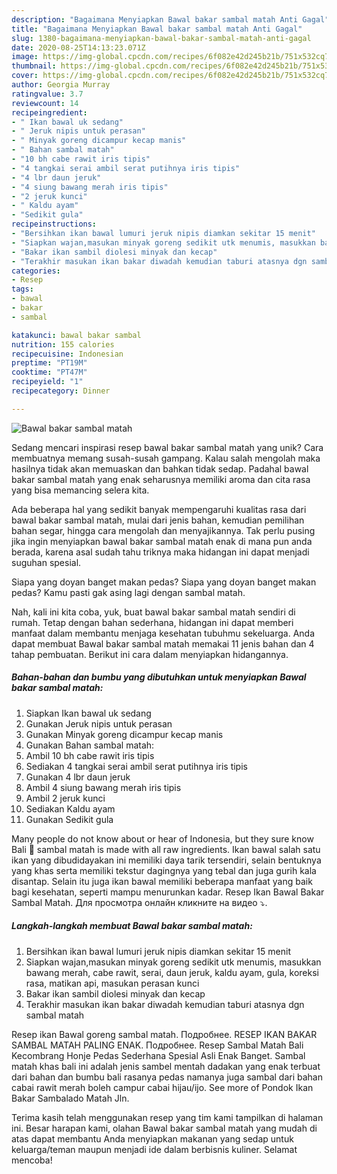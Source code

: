 ```yaml
---
description: "Bagaimana Menyiapkan Bawal bakar sambal matah Anti Gagal"
title: "Bagaimana Menyiapkan Bawal bakar sambal matah Anti Gagal"
slug: 1380-bagaimana-menyiapkan-bawal-bakar-sambal-matah-anti-gagal
date: 2020-08-25T14:13:23.071Z
image: https://img-global.cpcdn.com/recipes/6f082e42d245b21b/751x532cq70/bawal-bakar-sambal-matah-foto-resep-utama.jpg
thumbnail: https://img-global.cpcdn.com/recipes/6f082e42d245b21b/751x532cq70/bawal-bakar-sambal-matah-foto-resep-utama.jpg
cover: https://img-global.cpcdn.com/recipes/6f082e42d245b21b/751x532cq70/bawal-bakar-sambal-matah-foto-resep-utama.jpg
author: Georgia Murray
ratingvalue: 3.7
reviewcount: 14
recipeingredient:
- " Ikan bawal uk sedang"
- " Jeruk nipis untuk perasan"
- " Minyak goreng dicampur kecap manis"
- " Bahan sambal matah"
- "10 bh cabe rawit iris tipis"
- "4 tangkai serai ambil serat putihnya iris tipis"
- "4 lbr daun jeruk"
- "4 siung bawang merah iris tipis"
- "2 jeruk kunci"
- " Kaldu ayam"
- "Sedikit gula"
recipeinstructions:
- "Bersihkan ikan bawal lumuri jeruk nipis diamkan sekitar 15 menit"
- "Siapkan wajan,masukan minyak goreng sedikit utk menumis, masukkan bawang merah, cabe rawit, serai, daun jeruk, kaldu ayam, gula, koreksi rasa, matikan api, masukan perasan kunci"
- "Bakar ikan sambil diolesi minyak dan kecap"
- "Terakhir masukan ikan bakar diwadah kemudian taburi atasnya dgn sambal matah"
categories:
- Resep
tags:
- bawal
- bakar
- sambal

katakunci: bawal bakar sambal 
nutrition: 155 calories
recipecuisine: Indonesian
preptime: "PT19M"
cooktime: "PT47M"
recipeyield: "1"
recipecategory: Dinner

---
```



![Bawal bakar sambal matah](https://img-global.cpcdn.com/recipes/6f082e42d245b21b/751x532cq70/bawal-bakar-sambal-matah-foto-resep-utama.jpg)

Sedang mencari inspirasi resep bawal bakar sambal matah yang unik? Cara membuatnya memang susah-susah gampang. Kalau salah mengolah maka hasilnya tidak akan memuaskan dan bahkan tidak sedap. Padahal bawal bakar sambal matah yang enak seharusnya memiliki aroma dan cita rasa yang bisa memancing selera kita.

Ada beberapa hal yang sedikit banyak mempengaruhi kualitas rasa dari bawal bakar sambal matah, mulai dari jenis bahan, kemudian pemilihan bahan segar, hingga cara mengolah dan menyajikannya. Tak perlu pusing jika ingin menyiapkan bawal bakar sambal matah enak di mana pun anda berada, karena asal sudah tahu triknya maka hidangan ini dapat menjadi suguhan spesial.

Siapa yang doyan banget makan pedas? Siapa yang doyan banget makan pedas? Kamu pasti gak asing lagi dengan sambal matah.


Nah, kali ini kita coba, yuk, buat bawal bakar sambal matah sendiri di rumah. Tetap dengan bahan sederhana, hidangan ini dapat memberi manfaat dalam membantu menjaga kesehatan tubuhmu sekeluarga. Anda dapat membuat Bawal bakar sambal matah memakai 11 jenis bahan dan 4 tahap pembuatan. Berikut ini cara dalam menyiapkan hidangannya.

<!--inarticleads1-->

##### Bahan-bahan dan bumbu yang dibutuhkan untuk menyiapkan Bawal bakar sambal matah:

1. Siapkan  Ikan bawal uk sedang
1. Gunakan  Jeruk nipis untuk perasan
1. Gunakan  Minyak goreng dicampur kecap manis
1. Gunakan  Bahan sambal matah:
1. Ambil 10 bh cabe rawit iris tipis
1. Sediakan 4 tangkai serai ambil serat putihnya iris tipis
1. Gunakan 4 lbr daun jeruk
1. Ambil 4 siung bawang merah iris tipis
1. Ambil 2 jeruk kunci
1. Sediakan  Kaldu ayam
1. Gunakan Sedikit gula


Many people do not know about or hear of Indonesia, but they sure know Bali 🙂 sambal matah is made with all raw ingredients. Ikan bawal salah satu ikan yang dibudidayakan ini memiliki daya tarik tersendiri, selain bentuknya yang khas serta memiliki tekstur dagingnya yang tebal dan juga gurih kala disantap. Selain itu juga ikan bawal memiliki beberapa manfaat yang baik bagi kesehatan, seperti mampu menurunkan kadar. Resep Ikan Bawal Bakar Sambal Matah. Для просмотра онлайн кликните на видео ⤵. 

<!--inarticleads2-->

##### Langkah-langkah membuat Bawal bakar sambal matah:

1. Bersihkan ikan bawal lumuri jeruk nipis diamkan sekitar 15 menit
1. Siapkan wajan,masukan minyak goreng sedikit utk menumis, masukkan bawang merah, cabe rawit, serai, daun jeruk, kaldu ayam, gula, koreksi rasa, matikan api, masukan perasan kunci
1. Bakar ikan sambil diolesi minyak dan kecap
1. Terakhir masukan ikan bakar diwadah kemudian taburi atasnya dgn sambal matah


Resep ikan Bawal goreng sambal matah. Подробнее. RESEP IKAN BAKAR SAMBAL MATAH PALING ENAK. Подробнее. Resep Sambal Matah Bali Kecombrang Honje Pedas Sederhana Spesial Asli Enak Banget. Sambal matah khas bali ini adalah jenis sambel mentah dadakan yang enak terbuat dari bahan dan bumbu bali rasanya pedas namanya juga sambal dari bahan cabai rawit merah boleh campur cabai hijau/ijo. See more of Pondok Ikan Bakar Sambalado Matah Jln. 

Terima kasih telah menggunakan resep yang tim kami tampilkan di halaman ini. Besar harapan kami, olahan Bawal bakar sambal matah yang mudah di atas dapat membantu Anda menyiapkan makanan yang sedap untuk keluarga/teman maupun menjadi ide dalam berbisnis kuliner. Selamat mencoba!
